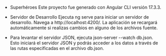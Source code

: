 * Superhéroes
Este proyecto fue generado con Angular CLI versión 17.3.3.

* Servidor de Desarrollo
Ejecuta ng serve para iniciar un servidor de desarrollo. Navega a http://localhost:4200/. La aplicación se recargará automáticamente si realizas cambios en alguno de los archivos fuente.

* Para levantar el servidor JSON, ejecuta json-server --watch db.json. Esto iniciará el servidor JSON y podrás acceder a los datos a través de las rutas especificadas en el archivo db.json.